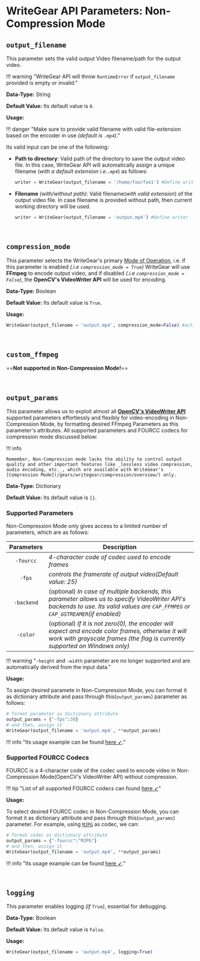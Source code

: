 <!--
===============================================
vidgear library source-code is deployed under the Apache 2.0 License:

Copyright (c) 2019-2020 Abhishek Thakur(@abhiTronix) <abhi.una12@gmail.com>

Licensed under the Apache License, Version 2.0 (the "License");
you may not use this file except in compliance with the License.
You may obtain a copy of the License at

   http://www.apache.org/licenses/LICENSE-2.0

Unless required by applicable law or agreed to in writing, software
distributed under the License is distributed on an "AS IS" BASIS,
WITHOUT WARRANTIES OR CONDITIONS OF ANY KIND, either express or implied.
See the License for the specific language governing permissions and
limitations under the License.
===============================================
-->

# WriteGear API Parameters: Non-Compression Mode

## **`output_filename`**

This parameter sets the valid output Video filename/path for the output video.

!!! warning "WriteGear API will throw `RuntimeError` if `output_filename` provided is empty or invalid."

**Data-Type:** String

**Default Value:** Its default value is `0`. 

**Usage:**

!!! danger "Make sure to provide valid filename with valid file-extension based on the encoder in use _(default is `.mp4`)_."

Its valid input can be one of the following: 

* **Path to directory**: Valid path of the directory to save the output video file. In this case, WriteGear API will automatically assign a unique filename (_with a default extension i.e.`.mp4`_) as follows:

    ```python
    writer = WriteGear(output_filename = '/home/foo/foo1') #Define writer 
    ```

* **Filename** _(with/without path)_: Valid filename(_with valid extension_) of the output video file. In case filename is provided without path, then current working directory will be used.

    ```python
    writer = WriteGear(output_filename = 'output.mp4') #Define writer 
    ```

&nbsp;


## **`compression_mode`**

This parameter selects the WriteGear's primary [Mode of Operation](/gears/writegear/introduction/#modes-of-operation), i.e. if this parameter is enabled _(.i.e `compression_mode = True`)_ WriteGear will use **FFmpeg** to encode output video, and if disabled _(.i.e `compression_mode = False`)_, the **OpenCV's VideoWriter API** will be used for encoding. 

**Data-Type:** Boolean

**Default Value:** Its default value is `True`.

**Usage:**

```python
WriteGear(output_filename = 'output.mp4', compression_mode=False) #activates non-compression mode
```

&nbsp;


## **`custom_ffmpeg`**

==**Not supported in Non-Compression Mode!**==

&nbsp;

## **`output_params`**

This parameter allows us to exploit almost all [**OpenCV's VideoWriter API**](https://docs.opencv.org/master/dd/d9e/classcv_1_1VideoWriter.html#ad59c61d8881ba2b2da22cff5487465b5) supported parameters effortlessly and flexibly for video-encoding in Non-Compression Mode, by formatting desired FFmpeg Parameters as this parameter's attributes. All supported parameters and FOURCC codecs for compression mode discussed below:


!!! info

    Remember, Non-Compression mode lacks the ability to control output quality and other important features like _lossless video compression, audio encoding, etc._, which are available with WriteGear's [Compression Mode](/gears/writegear/compression/overview/) only.


**Data-Type:** Dictionary

**Default Value:** Its default value is `{}`.


### Supported Parameters

Non-Compression Mode only gives access to a limited number of parameters, which are as follows:

| Parameters | Description |
|:-----------:|-------------|
|`-fourcc`| _4-character code of codec used to encode frames_ |
|`-fps`| _controls the framerate of output video(Default value: 25)_ |
|`-backend`| (optional) _In case of multiple backends, this parameter allows us to specify VideoWriter API's backends to use. Its valid values are `CAP_FFMPEG` or `CAP_GSTREAMER`(if enabled)_  |
|`-color`| (optional) _If it is not zero(0), the encoder will expect and encode color frames, otherwise it will work with grayscale frames (the flag is currently supported on Windows only)_ |

!!! warning "`-height` and `-width` parameter are no longer supported and are automatically derived from the input data."


**Usage:**

To assign desired paramete in Non-Compression Mode, you can format it as dictionary attribute and pass through this(`output_params`) parameter as follows:

```python
# format parameter as dictionary attribute
output_params = {"-fps":30} 
# and then, assign it
WriteGear(output_filename = 'output.mp4', **output_params)
```

!!! info "Its usage example can be found [here ➶](/gears/writegear/non_compression/usage/#using-non-compression-mode-with-videocapture-gears)."

### Supported FOURCC Codecs

FOURCC is a 4-character code of the codec used to encode video in Non-Compression Mode(OpenCV's VideoWriter API) without compression.

!!! tip "List of all supported FOURCC codecs can found [here ➶](http://www.fourcc.org/codecs.php)"

**Usage:**

To select desired FOURCC codec in Non-Compression Mode, you can format it as dictionary attribute and pass through this(`output_params`) parameter. For example, using [`MJPG`](http://www.fourcc.org/mjpg/) as codec, we can:

```python
# format codec as dictionary attribute
output_params = {"-fourcc":"MJPG"} 
# and then, assign it
WriteGear(output_filename = 'output.mp4', **output_params)
```

!!! info "Its usage example can be found [here ➶](/gears/writegear/non_compression/usage/#using-non-compression-mode-with-videocapture-gears)."

&nbsp; 

## **`logging`**

This parameter enables logging _(if `True`)_, essential for debugging. 

**Data-Type:** Boolean

**Default Value:** Its default value is `False`.

**Usage:**

```python
WriteGear(output_filename = 'output.mp4', logging=True)
```

&nbsp;
